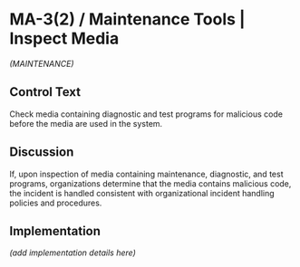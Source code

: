 # MA-3(2) / Maintenance Tools | Inspect Media

_(MAINTENANCE)_

## Control Text

Check media containing diagnostic and test programs for malicious code before the media are used in the system.

## Discussion

If, upon inspection of media containing maintenance, diagnostic, and test programs, organizations determine that the media contains malicious code, the incident is handled consistent with organizational incident handling policies and procedures.

## Implementation

_(add implementation details here)_